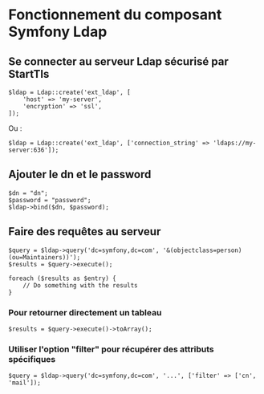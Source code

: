 # Fonctionnement du composant Symfony Ldap
## Se connecter au serveur Ldap sécurisé par StartTls
    $ldap = Ldap::create('ext_ldap', [
        'host' => 'my-server',
        'encryption' => 'ssl',
    ]);

Ou : 

    $ldap = Ldap::create('ext_ldap', ['connection_string' => 'ldaps://my-server:636']);

## Ajouter le dn et le password
    $dn = "dn";
    $password = "password";
    $ldap->bind($dn, $password);

## Faire des requêtes au serveur
    $query = $ldap->query('dc=symfony,dc=com', '&(objectclass=person)(ou=Maintainers))');
    $results = $query->execute();

    foreach ($results as $entry) {
        // Do something with the results
    }

### Pour retourner directement un tableau
    $results = $query->execute()->toArray();

### Utiliser l'option "filter" pour récupérer des attributs spécifiques
    $query = $ldap->query('dc=symfony,dc=com', '...', ['filter' => ['cn', 'mail']);